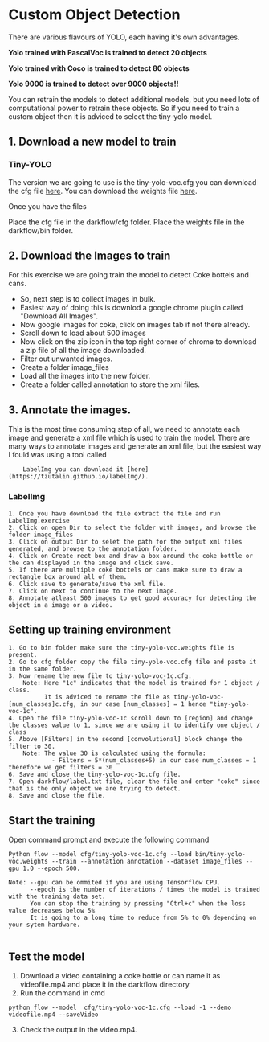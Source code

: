 # Custom Object Detection

There are various flavours of YOLO, each having it's own advantages.

**Yolo trained with PascalVoc is trained to detect 20 objects**

**Yolo trained with Coco is trained to detect 80 objects**

**Yolo 9000 is trained to detect over 9000 objects!!**

You can retrain the models to detect additional models, but you need lots of computational power to retrain these objects.
So if you need to train a custom object then it is adviced to select the tiny-yolo model.

## 1. Download a new model to train

### Tiny-YOLO

The version we are going to use is the tiny-yolo-voc.cfg
you can download the cfg file [here](https://github.com/opencv/opencv_extra/blob/master/testdata/dnn/tiny-yolo-voc.cfg).
You can download the weights file [here](https://github.com/leetenki/YOLOtiny_v2_chainer/blob/master/tiny-yolo-voc.weights).

Once you have the files 

Place the cfg file in the darkflow/cfg folder.
Place the weights file in the darkflow/bin folder.

## 2. Download the Images to train

For this exercise we are going train the model to detect Coke bottels and cans.
- So, next step is to collect images in bulk.
- Easiest way of doing this is downlod a google chrome plugin called "Download All Images".
- Now google images for coke, click on images tab if not there already.
- Scroll down to load about 500 images
- Now click on the zip icon in the top right corner of chrome to download a zip file of all the image downloaded.
- Filter out unwanted images.
- Create a folder image_files
- Load all the images into the new folder.
- Create a folder called annotation to store the xml files.

## 3. Annotate the images.

This is the most time consuming step of all, we need to annotate each image and generate a xml file which is used to train the model.
There are many ways to annotate images and generate an xml file, but the easiest way I fould was using a tool called
        
        LabelImg you can download it [here](https://tzutalin.github.io/labelImg/).
        
### LabelImg

```
1. Once you have download the file extract the file and run LabelImg.exercise
2. Click on open Dir to select the folder with images, and browse the folder image_files
3. Click on output Dir to selet the path for the output xml files generated, and browse to the annotation folder.
4. Click on Create rect box and draw a box around the coke bottle or the can displayed in the image and click save.
5. If there are multiple coke bottels or cans make sure to draw a rectangle box around all of them.
6. Click save to generate/save the xml file.
7. Click on next to continue to the next image.
8. Annotate atleast 500 images to get good accuracy for detecting the object in a image or a video.
```

## Setting up training environment

```
1. Go to bin folder make sure the tiny-yolo-voc.weights file is present.
2. Go to cfg folder copy the file tiny-yolo-voc.cfg file and paste it in the same folder.
3. Now rename the new file to tiny-yolo-voc-1c.cfg.
    Note: Here "1c" indicates that the model is trained for 1 object / class.
          It is adviced to rename the file as tiny-yolo-voc-[num_classes]c.cfg, in our case [num_classes] = 1 hence "tiny-yolo-voc-1c".
4. Open the file tiny-yolo-voc-1c scroll down to [region] and change the classes value to 1, since we are using it to identify one object / class
5. Above [Filters] in the second [convolutional] block change the filter to 30.
    Note: The value 30 is calculated using the formula:
            - Filters = 5*(num_classes+5) in our case num_classes = 1 therefore we get filters = 30
6. Save and close the tiny-yolo-voc-1c.cfg file.
7. Open darkflow/label.txt file, clear the file and enter "coke" since that is the only object we are trying to detect.
8. Save and close the file.
```

## Start the training
Open command prompt and execute the following command

```
Python flow --model cfg/tiny-yolo-voc-1c.cfg --load bin/tiny-yolo-voc.weights --train --annotation annotation --dataset image_files --gpu 1.0 --epoch 500.

Note: --gpu can be ommited if you are using Tensorflow CPU.
      --epoch is the number of iterations / times the model is trained with the training data set.
      You can stop the training by pressing "Ctrl+c" when the loss value decreases below 5%
      It is going to a long time to reduce from 5% to 0% depending on your sytem hardware.
      
```

## Test the model

1. Download a video containing a coke bottle or can name it as videofile.mp4 and place it in the darkflow directory
2. Run the command in cmd

```
python flow --model  cfg/tiny-yolo-voc-1c.cfg --load -1 --demo videofile.mp4 --saveVideo
```

3. Check the output in the video.mp4.





